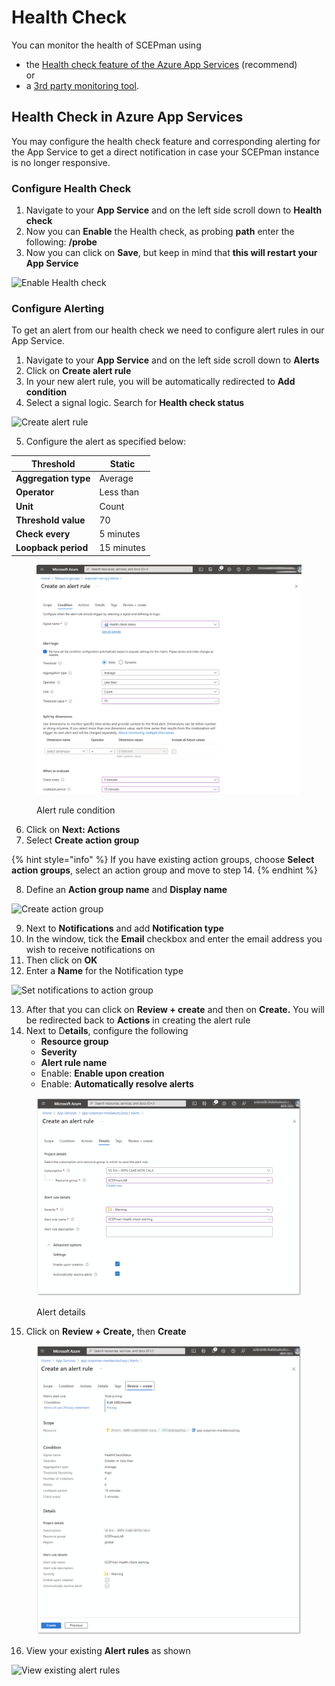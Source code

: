 # Health Check

You can monitor the health of SCEPman using

* the [Health check feature of the Azure App Services](./#health-check-in-azure-app-services)  (recommend) \
  or
* a [3rd party monitoring tool](using-3rd-party-monitoring.md).

## Health Check in Azure App Services

You may configure the health check feature and corresponding alerting for the App Service to get a direct notification in case your SCEPman instance is no longer responsive.

### Configure Health Check

1. Navigate to your **App Service** and on the left side scroll down to **Health check**
2. Now you can **Enable** the Health check, as probing **path** enter the following: **/probe**
3. Now you can click on **Save**, but keep in mind that **this will restart your App Service**

![Enable Health check](<../../.gitbook/assets/2022-12-27 13\_04\_05.png>)

### Configure Alerting

To get an alert from our health check we need to configure alert rules in our App Service.

1. Navigate to your **App Service** and on the left side scroll down to **Alerts**
2. Click on **Create alert rule**
3. In your new alert rule, you will be automatically redirected to **Add condition**
4. Select a signal logic. Search for **Health check status**

![Create alert rule](<../../.gitbook/assets/2022-12-27 12\_13\_22.png>)

5. Configure the alert as specified below:

| **Threshold**        | Static     |
| -------------------- | ---------- |
| **Aggregation type** | Average    |
| **Operator**         | Less than  |
| **Unit**             | Count      |
| **Threshold value**  | 70         |
| **Check every**      | 5 minutes  |
| **Loopback period**  | 15 minutes |

<figure><img src="../../.gitbook/assets/image (46).png" alt=""><figcaption><p>Alert rule condition</p></figcaption></figure>

6. Click on **Next: Actions**
7. Select **Create action group**

{% hint style="info" %}
If you have existing action groups, choose **Select action groups**, select an action group and move to step 14.
{% endhint %}

8. Define an **Action group name** and **Display name**

![Create action group](<../../.gitbook/assets/2022-12-27 12\_29\_38.png>)

9. Next to **Notifications** and add **Notification type**
10. In the window, tick the **Email** checkbox and enter the email address you wish to receive notifications on
11. Then click on **OK**
12. Enter a **Name** for the Notification type

![Set notifications to action group](../../.gitbook/assets/screen-shot-2021-01-19-at-11.11.40.png)

13. After that you can click on **Review + create** and then on **Create.** You will be redirected back to **Actions** in creating the alert rule
14. Next to D**etails**, configure the following
    * **Resource group**
    * **Severity**
    * **Alert rule name**
    * Enable: **Enable upon creation**
    * Enable: **Automatically resolve alerts**

<figure><img src="../../.gitbook/assets/2023-10-23 13_51_20-Create an alert rule.png" alt=""><figcaption><p>Alert details</p></figcaption></figure>

15. Click on **Review + Create,** then **Create**

<figure><img src="../../.gitbook/assets/2023-10-23 13_55_02-Create an alert rule.png" alt=""><figcaption></figcaption></figure>

16. View your existing **Alert rules** as shown

![View existing alert rules](<../../.gitbook/assets/2022-12-27 12\_46\_42.png>)
